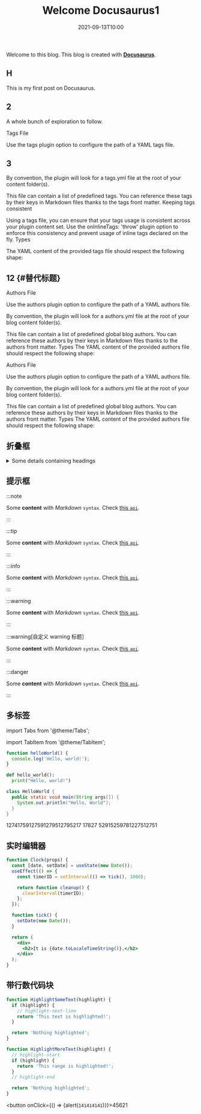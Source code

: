 ﻿---
slug: Welcome Docusaurus
title: Welcome Docusaurus1
authors: 
  - 半个水果
  - name: Joel Marcey
    title: Co-creator of Docusaurus 1
    url: https://github.com/JoelMarcey
    image_url: https://github.com/JoelMarcey.png
    socials:
      x: joelmarcey
      github: JoelMarcey
tags: [facebook, hello, docusaurus]
draft: true
description: This is my first post on Docusaurus.
hide_table_of_contents: false
image: https://i.imgur.com/mErPwqL.png
date: 2021-09-13T10:00 
---

Welcome to this blog. This blog is created with [**Docusaurus**](https://docusaurus.io/).

<!-- truncate -->

## H

This is my first post on Docusaurus.

## 2

A whole bunch of exploration to follow.

Tags File

Use the tags plugin option to configure the path of a YAML tags file.

## 3

By convention, the plugin will look for a tags.yml file at the root of your content folder(s).

This file can contain a list of predefined tags. You can reference these tags by their keys in Markdown files thanks to the tags front matter.
Keeping tags consistent

Using a tags file, you can ensure that your tags usage is consistent across your plugin content set. Use the onInlineTags: 'throw' plugin option to enforce this consistency and prevent usage of inline tags declared on the fly.
Types

The YAML content of the provided tags file should respect the following shape:

## 12 {#替代标题}

Authors File

Use the authors plugin option to configure the path of a YAML authors file.

By convention, the plugin will look for a authors.yml file at the root of your blog content folder(s).

This file can contain a list of predefined global blog authors. You can reference these authors by their keys in Markdown files thanks to the authors front matter.
Types
The YAML content of the provided authors file should respect the following shape:

Authors File

Use the authors plugin option to configure the path of a YAML authors file.

By convention, the plugin will look for a authors.yml file at the root of your blog content folder(s).

This file can contain a list of predefined global blog authors. You can reference these authors by their keys in Markdown files thanks to the authors front matter. Types The YAML content of the provided authors file should respect the following shape:

## 折叠框

<details>
<summary>Some details containing headings</summary>
<h2 id="#heading-id">I'm a heading that will not show up in the TOC</h2>

Some content...

</details>

## 提示框

:::note

Some **content** with _Markdown_ `syntax`. Check [this `api`](#).

:::

:::tip

Some **content** with _Markdown_ `syntax`. Check [this `api`](#).

:::

:::info

Some **content** with _Markdown_ `syntax`. Check [this `api`](#).

:::

:::warning

Some **content** with _Markdown_ `syntax`. Check [this `api`](#).

:::

:::warning[自定义 warning 标题]

Some **content** with _Markdown_ `syntax`. Check [this `api`](#).

:::

:::danger

Some **content** with _Markdown_ `syntax`. Check [this `api`](#).

:::

## 多标签

import Tabs from '@theme/Tabs';

import TabItem from '@theme/TabItem';

<Tabs>
<TabItem value="js" label="JavaScript">

```js
function helloWorld() {
  console.log('Hello, world!');
}
```

</TabItem>
<TabItem value="py" label="Python" default>

```py
def hello_world():
  print("Hello, world!")
```

</TabItem>
<TabItem value="java" label="Java">

```java
class HelloWorld {
  public static void main(String args[]) {
    System.out.println("Hello, World");
  }
}
```

</TabItem>
<TabItem value="text1" label="Java2">

12741759127591279512795217
17827
52915259781227512751

</TabItem>
</Tabs>

## 实时编辑器

```jsx live
function Clock(props) {
  const [date, setDate] = useState(new Date());
  useEffect(() => {
    const timerID = setInterval(() => tick(), 1000);

    return function cleanup() {
      clearInterval(timerID);
    };
  });

  function tick() {
    setDate(new Date());
  }

  return (
    <div>
      <h2>It is {date.toLocaleTimeString()}.</h2>
    </div>
  );
}
```

## 带行数代码块

```js showLineNumbers
function HighlightSomeText(highlight) {
  if (highlight) {
    // highlight-next-line
    return 'This text is highlighted!';
  }

  return 'Nothing highlighted';
}

function HighlightMoreText(highlight) {
  // highlight-start
  if (highlight) {
    return 'This range is highlighted!';
  }
  // highlight-end

  return 'Nothing highlighted';
}
```

<button onClick={() => {alert(`141414141`)}}>45621</button>